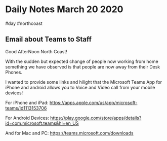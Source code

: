 # Daily Notes March 20 2020
#day #northcoast

## Email about Teams to Staff

Good AfterNoon North Coast!

With the sudden but expected change of people now working from home something we have observed is that people are now away from their Desk Phones.

I wanted to provide some links and hilight that the Microsoft Teams App for iPhone and android allows you to Voice and Video call from your mobile devices!

For iPhone and iPad: https://apps.apple.com/us/app/microsoft-teams/id1113153706

For Android Devices: https://play.google.com/store/apps/details?id=com.microsoft.teams&hl=en_US

And for Mac and PC: https://teams.microsoft.com/downloads